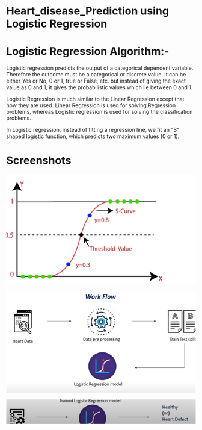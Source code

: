 # Heart_disease_Prediction using Logistic Regression
# Logistic Regression Algorithm:- 
   <p> Logistic regression predicts the output of a categorical dependent variable. Therefore the outcome must be a categorical or discrete value. It can be either Yes or No, 0 or 1, true or False, etc. but instead of giving the exact value as 0 and 1, it gives the probabilistic values which lie between 0 and 1. </p>
  <p>  Logistic Regression is much similar to the Linear Regression except that how they are used. Linear Regression is used for solving Regression problems, whereas Logistic regression is used for solving the classification problems. </p>
 <p>  In Logistic regression, instead of fitting a regression line, we fit an "S" shaped logistic function, which predicts two maximum values (0 or 1). </p>
 


# Screenshots
<p>
    <img src="./Logic1.jpg" alt="Home Page" />
</p>

<p>
    <img src="./Logic2.jpg" alt="Home Page" />
</p>

<p>
    <img src="./Logic3.jpg" alt="Home Page" />
</p>
